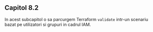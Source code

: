 ## Capitol 8.2

In acest subcapitol o sa parcurgem Terraform `validate` intr-un scenariu bazat pe utilizatori si grupuri in cadrul IAM.
